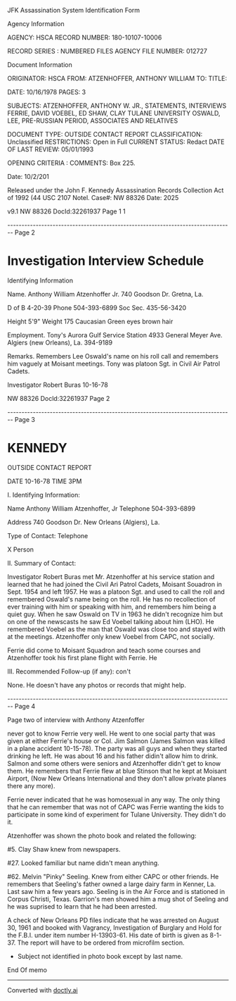 JFK Assassination System
Identification Form

Agency Information

AGENCY: HSCA
RECORD NUMBER: 180-10107-10006

RECORD SERIES : NUMBERED FILES
AGENCY FILE NUMBER: 012727

Document Information

ORIGINATOR: HSCA
FROM: ATZENHOFFER, ANTHONY WILLIAM
TO:
TITLE:

DATE: 10/16/1978
PAGES: 3

SUBJECTS: ATZENHOFFER, ANTHONY W. JR., STATEMENTS,
INTERVIEWS
FERRIE, DAVID
VOEBEL, ED
SHAW, CLAY
TULANE UNIVERSITY
OSWALD, LEE, PRE-RUSSIAN PERIOD, ASSOCIATES AND
RELATIVES

DOCUMENT TYPE: OUTSIDE CONTACT REPORT
CLASSIFICATION: Unclassified
RESTRICTIONS: Open in Full
CURRENT STATUS: Redact
DATE OF LAST REVIEW: 05/01/1993

OPENING CRITERIA :
COMMENTS: Box 225.

Date: 10/2/201

Released under the John F. Kennedy Assassination Records Collection Act of 1992 (44 USC 2107
Notel. Case#: NW 88326 Date: 2025

v9.1
NW 88326 DocId:32261937 Page 1
1


-------------------------------------------------------------------------------- Page 2

# Investigation Interview Schedule

Identifying Information

Name. Anthony William Atzenhoffer Jr.
740 Goodson Dr. Gretna, La.

D of B 4-20-39 Phone 504-393-6899
Soc Sec. 435-56-3420

Height 5'9"
Weight 175
Caucasian Green eyes brown hair

Employment. Tony's Aurora Gulf Service Station
4933 General Meyer Ave.
Algiers (new Orleans), La. 394-9189

Remarks. Remembers Lee Oswald's name on his roll call and
remembers him vaguely at Moisant meetings. Tony
was platoon Sgt. in Civil Air Patrol Cadets.

Investigator Robert Buras 10-16-78

NW 88326 Docld:32261937 Page 2


-------------------------------------------------------------------------------- Page 3

# KENNEDY

OUTSIDE CONTACT REPORT

DATE 10-16-78 TIME 3PM

I. Identifying Information:

Name Anthony William Atzenhoffer, Jr Telephone 504-393-6899

Address 740 Goodson Dr. New Orleans (Algiers), La.

Type of Contact: Telephone

X Person

II. Summary of Contact:

Investigator Robert Buras met Mr. Atzenhoffer at his service station and learned that he had joined the Civil Ari Patrol Cadets, Moisant Souadron in Sept. 1954 and left 1957. He was a platoon Sgt. and used to call the roll and remembered Oswald's name being on the roll. He has no recollection of ever training with him or speaking with him, and remembers him being a quiet guy. When he saw Oswald on TV in 1963 he didn't recognize him but on one of the newscasts he saw Ed Voebel talking about him (LHO). He remembered Voebel as the man that Oswald was close too and stayed with at the meetings. Atzenhoffer only knew Voebel from CAPC, not socially.

Ferrie did come to Moisant Squadron and teach some courses and Atzenhoffer took his first plane flight with Ferrie. He

III. Recommended Follow-up (if any): con't

None. He doesn't have any photos or records that might help.


-------------------------------------------------------------------------------- Page 4

Page two of interview with Anthony Atzenfoffer

never got to know Ferrie very well. He went to one social party that was given at either Ferrie's house or Col. Jim Salmon (James Salmon was killed in a plane accident 10-15-78). The party was all guys and when they started drinking he left. He was about 16 and his father didin't allow him to drink. Salmon and some others were seniors and Atzenhoffer didn't get to know them. He remembers that Ferrie flew at blue Stinson that he kept at Moisant Airport, (Now New Orleans International and they don't allow private planes there any more).

Ferrie never indicated that he was homosexual in any way. The only thing that he can remember that was not of CAPC was Ferrie wanting the kids to participate in some kind of experiment for Tulane University. They didn't do it.

Atzenhoffer was shown the photo book and related the following:

#5. Clay Shaw knew from newspapers.

#27. Looked familiar but name didn't mean anything.

#62. Melvin "Pinky" Seeling. Knew from either CAPC or other friends. He remembers that Seeling's father owned a large dairy farm in Kenner, La. Last saw him a few years ago. Seeling is in the Air Force and is stationed in Corpus Christi, Texas. Garrion's men showed him a mug shot of Seeling and he was suprised to learn that he had been arrested.

A check of New Orleans PD files indicate that he was arrested on August 30, 1961 and booked with Vagrancy, Investigation of Burglary and Hold for the F.B.I. under item number H-13903-61. His date of birth is given as 8-1-37. The report will have to be ordered from microfilm section.

* Subject not identified in photo book except by last name.

End Of memo


---
Converted with [doctly.ai](https://doctly.ai)